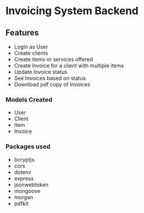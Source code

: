 # Invoicing System Backend

## Features
- Login as User
- Create clients
- Create items or services offered
- Create Invoice for a client with multiple items
- Update Invoice status
- See Invoices based on status
- Download pdf copy of Invoices

### Models Created
- User
- Client
- Item
- Invoice

### Packages used
- bcryptjs
- cors
- dotenv
- express
- jsonwebtoken
- mongoose 
- morgan
- pdfkit